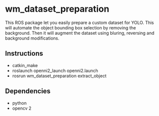 # wm_dataset_preparation
This ROS package let you easily prepare a custom dataset for YOLO. 
This will automate the object bounding box selection by removing the background.
Then it will augment the dataset using bluring, reversing and background modifications. 

## Instructions
* catkin_make
* roslaunch openni2_launch openni2.launch
* rosrun wm_dataset_preparation extract_object

## Dependencies
* python
* opencv 2
